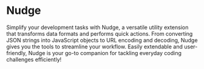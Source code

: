 # Nudge

Simplify your development tasks with Nudge, a versatile utility extension that transforms data formats and performs quick actions. From converting JSON strings into JavaScript objects to URL encoding and decoding, Nudge gives you the tools to streamline your workflow. Easily extendable and user-friendly, Nudge is your go-to companion for tackling everyday coding challenges efficiently!